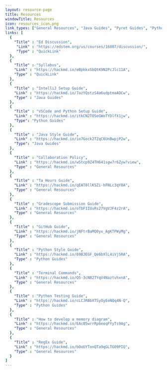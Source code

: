 ```yaml
---
layout: resource-page
title: Resources
windowTitle: Resources
icon: resources_icon.png
link_types: ["General Resources", "Java Guides", "Pyret Guides", "Python Guides"]
links: [
  {
    "Title" : "Ed Discussion",
     "Link" : "https://edstem.org/us/courses/16807/discussion/",
     "Type" : "QuickLink"
  },
  {
    "Title" : "Syllabus",
    "Link" : "https://hackmd.io/eBpkkxSbQtK9N2PcJlc11A",
    "Type" : "QuickLink"
  },
  {
    "Title" : "IntelliJ Setup Guide",
    "Link" : "https://hackmd.io/7azYQstzS4a6udptmaADCw",
    "Type" : "Java Guides"
  },
  {
    "Title" : "VSCode and Python Setup Guide",
    "Link" : "https://hackmd.io/itkCN2TOSeGWoTYDlfX1jw",
    "Type": "Python Guides"
  },
  {
    "Title" : "Java Style Guide",
    "Link" : "https://hackmd.io/io7Gock2TZqC6UnBwpjP2w",
    "Type": "Java Guides"
  },
  {
    "Title" : "Collaboration Policy",
    "Link" : "https://hackmd.io/wStcp9Z4TH641sgw7r6Zyw?view",
    "Type" : "General Resources"
  },
  {
    "Title" : "Ta Hours Guide",
    "Link" : "https://hackmd.io/qEAT0llKSZi-hFNLc3qY8A",
    "Type" : "General Resources"
  },
  {
    "Title" : "Gradescope Submission Guide",
    "Link" : "https://hackmd.io/oTbF1IUuRs27VgVJF4z2rA",
    "Type" : "General Resources"
  },
  {
    "Title" : "GitHub Guide",
    "Link" : "https://hackmd.io/jNFtrBaMQ0yx_AgKTPWyMg",
    "Type" : "General Resources"
  },
  {
    "Title" : "Python Style Guide",
    "Link" : "https://hackmd.io/69BJEGF_Qe6bXlL4iVjSRA",
    "Type" : "Python Guides"
  },
  {
    "Title" : "Terminal Commands",
    "Link" : "https://hackmd.io/Q5-3cN82TYqV4NaztvhxnA",
    "Type" : "General Resources"
  },
  {
    "Title" : "Python Testing Guide",
    "Link" : "https://hackmd.io/cLCJRBbXTSyOyEoNQq4N-Q",
    "Type" : "Python Guides"
  },
  {
    "Title" : "How to develop a memory diagram",
    "Link" : "https://hackmd.io/EAc05wrrRp6eoqFYyTs9Ag",
    "Type" : "General Resources"
  },
  {
    "Title" : "RegEx Guide",
    "Link" : "https://hackmd.io/bOoUYTonQTa9qGLTG09PIQ",
    "Type" : "General Resources"
  }
]
---
```

